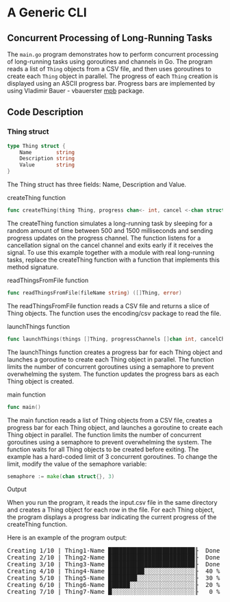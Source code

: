 # A Generic CLI
## Concurrent Processing of Long-Running Tasks

The `main.go` program demonstrates how to perform concurrent processing of long-running tasks using goroutines and channels in Go. The program reads a list of `Thing` objects from a CSV file, and then uses goroutines to create each `Thing` object in parallel. The progress of each `Thing` creation is displayed using an ASCII progress bar.
Progress bars are implemented by using Vladimir Bauer - vbauerster [mpb](https://github.com/vbauerster/mpb) package.

## Code Description

### Thing struct

```go
type Thing struct {
    Name        string
    Description string
    Value       string
}
```

The Thing struct has three fields:
Name, Description and Value.

createThing function
```go
func createThing(thing Thing, progress chan<- int, cancel <-chan struct{})
```

The createThing function simulates a long-running task by sleeping for a random amount of time between 500 and 1500 milliseconds and sending progress updates on the progress channel. The function listens for a cancellation signal on the cancel channel and exits early if it receives the signal.
To use this example together with a module with real long-running tasks, replace the createThing function with a function that implements this method signature.

readThingsFromFile function
```go
func readThingsFromFile(fileName string) ([]Thing, error)
```
The readThingsFromFile function reads a CSV file and returns a slice of Thing objects. The function uses the encoding/csv package to read the file.

launchThings function
```go
func launchThings(things []Thing, progressChannels []chan int, cancelChannels []chan struct{}, semaphore chan struct{}, p *mpb.Progress)
```
The launchThings function creates a progress bar for each Thing object and launches a goroutine to create each Thing object in parallel. The function limits the number of concurrent goroutines using a semaphore to prevent overwhelming the system. The function updates the progress bars as each Thing object is created.

main function
```go
func main()
```
The main function reads a list of Thing objects from a CSV file, creates a progress bar for each Thing object, and launches a goroutine to create each Thing object in parallel. The function limits the number of concurrent goroutines using a semaphore to prevent overwhelming the system. The function waits for all Thing objects to be created before exiting.
The example has a hard-coded limit of 3 concurrent goroutines. To change the limit, modify the value of the semaphore variable:
```go
semaphore := make(chan struct{}, 3)
```
Output

When you run the program, it reads the input.csv file in the same directory and creates a Thing object for each row in the file. For each Thing object, the program displays a progress bar indicating the current progress of the createThing function.

Here is an example of the program output:
<pre>
Creating 1/10 | Thing1-Name ████████████████████████╟  Done
Creating 2/10 | Thing2-Name ████████████████████████╟  Done
Creating 3/10 | Thing3-Name ████████████████████████╟  Done
Creating 4/10 | Thing4-Name ██████████░░░░░░░░░░░░░░╟  40 %
Creating 5/10 | Thing5-Name ████████░░░░░░░░░░░░░░░░╟  30 %
Creating 6/10 | Thing6-Name ██████░░░░░░░░░░░░░░░░░░╟  20 %
Creating 7/10 | Thing7-Name █░░░░░░░░░░░░░░░░░░░░░░░╟   0 %
</pre>
